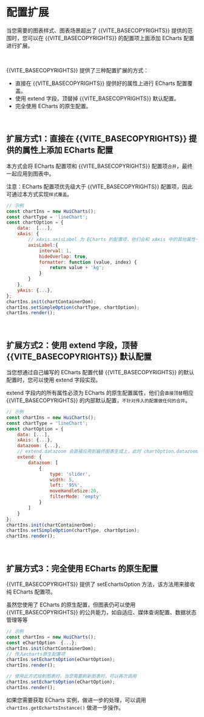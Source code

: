 # 配置扩展

当您需要的图表样式、图表场景超出了 {{VITE_BASECOPYRIGHTS}} 提供的范围时，您可以在 {{VITE_BASECOPYRIGHTS}} 的配置项上面添加 ECharts 配置进行扩展。

</br>

{{VITE_BASECOPYRIGHTS}} 提供了三种配置扩展的方式：
- 直接在 {{VITE_BASECOPYRIGHTS}} 提供好的属性上进行 ECharts 配置覆盖。
- 使用 extend 字段，顶替掉 {{VITE_BASECOPYRIGHTS}} 默认配置。
- 完全使用 ECharts 的原生配置。

</br>

## 扩展方式1：直接在 {{VITE_BASECOPYRIGHTS}} 提供的属性上添加 ECharts 配置

本方式会将 ECharts 配置项和 {{VITE_BASECOPYRIGHTS}} 配置项`合并`，最终一起应用到图表中。

注意：ECharts 配置项优先级大于 {{VITE_BASECOPYRIGHTS}} 配置项，因此可通过本方式实现`样式覆盖`。

```javascript
// 示例
const chartIns = new HuiCharts();
const chartType = 'lineChart';
const chartOption = {
    data:  [...],
    xAxis: {
        // xAxis.axisLabel 为 ECharts 的配置项，他们会和 xAxis 中的其他属性一起应用到图表中
        axisLabel:{
            interval: 1,
            hideOverlap: true,
            formatter: function (value, index) {
                return value + 'kg';
            }
        }
    },
    yAxis: {...},
};
chartIns.init(chartContainerDom); 
chartIns.setSimpleOption(chartType, chartOption);
chartIns.render();
```

</br>

## 扩展方式2：使用 extend 字段，顶替 {{VITE_BASECOPYRIGHTS}} 默认配置

当您想通过自己编写的 ECharts 配置代替 {{VITE_BASECOPYRIGHTS}} 的默认配置时，您可以使用 extend 字段实现。

extend 字段内的所有属性必须为 ECharts 的原生配置属性，他们会`直接顶替`相应 {{VITE_BASECOPYRIGHTS}} 的内部默认配置，`不针对传入的配置做任何的合并`。

```javascript
// 示例
const chartIns = new HuiCharts();
const chartType = 'lineChart';
const chartOption = {
    data: [...],
    xAxis: {...},
    datazoom: {...},
    // extend.datazoom 会直接应用到最终图表生成上，此时 chartOption.datazoom 是无效的
    extend: {
        datazoom: [
            {
                type: 'slider',
                width: 5,
                left: '95%',
                moveHandleSize:20,
                filterMode: 'empty'
            }
        ]
    }
};
chartIns.init(chartContainerDom);
chartIns.setSimpleOption(chartType, chartOption);
chartIns.render();
```

</br>

## 扩展方式3：完全使用 ECharts 的原生配置

{{VITE_BASECOPYRIGHTS}} 提供了 setEchartsOption 方法，该方法用来接收纯 ECharts 配置项。

虽然您使用了 ECharts 的原生配置，但图表仍可以使用 {{VITE_BASECOPYRIGHTS}} 的公共能力，如自适应、媒体查询配置、数据状态管理等等

```javascript
// 示例
const chartIns = new HuiCharts();
const eChartOption  {...};
chartIns.init(chartContainerDom);
// 传入echarts原生配置项
chartIns.setEchartsOption(eChartOption);
chartIns.render();

// 使用此方式绘制图表时，当您需要刷新图表时，可以再次调用
chartIns.setEchartsOption(eChartOption);
chartIns.render();
```

如果您需要获取 ECharts 实例，做进一步的处理，可以调用 `chartIns.getEchartsInstance()` 做进一步操作。
